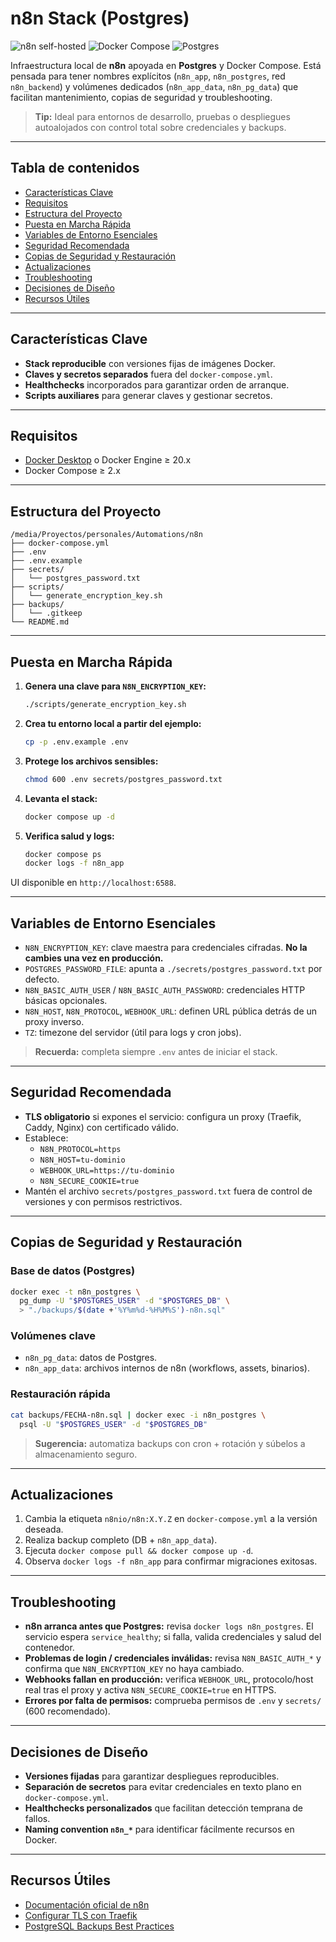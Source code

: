 # n8n Stack (Postgres)

![n8n self-hosted](https://img.shields.io/badge/n8n-self--hosted-orange?logo=n8n)
![Docker Compose](https://img.shields.io/badge/docker-compose-2496ED?logo=docker&logoColor=white)
![Postgres](https://img.shields.io/badge/database-PostgreSQL-336791?logo=postgresql&logoColor=white)

Infraestructura local de **n8n** apoyada en **Postgres** y Docker Compose. Está pensada para tener nombres explícitos (`n8n_app`, `n8n_postgres`, red `n8n_backend`) y volúmenes dedicados (`n8n_app_data`, `n8n_pg_data`) que facilitan mantenimiento, copias de seguridad y troubleshooting.

> **Tip:** Ideal para entornos de desarrollo, pruebas o despliegues autoalojados con control total sobre credenciales y backups.

---

## Tabla de contenidos

- [Características Clave](#características-clave)
- [Requisitos](#requisitos)
- [Estructura del Proyecto](#estructura-del-proyecto)
- [Puesta en Marcha Rápida](#puesta-en-marcha-rápida)
- [Variables de Entorno Esenciales](#variables-de-entorno-esenciales)
- [Seguridad Recomendada](#seguridad-recomendada)
- [Copias de Seguridad y Restauración](#copias-de-seguridad-y-restauración)
- [Actualizaciones](#actualizaciones)
- [Troubleshooting](#troubleshooting)
- [Decisiones de Diseño](#decisiones-de-diseño)
- [Recursos Útiles](#recursos-útiles)

---

## Características Clave

- **Stack reproducible** con versiones fijas de imágenes Docker.
- **Claves y secretos separados** fuera del `docker-compose.yml`.
- **Healthchecks** incorporados para garantizar orden de arranque.
- **Scripts auxiliares** para generar claves y gestionar secretos.

---

## Requisitos

- [Docker Desktop](https://www.docker.com/products/docker-desktop/) o Docker Engine ≥ 20.x
- Docker Compose ≥ 2.x

---

## Estructura del Proyecto

```
/media/Proyectos/personales/Automations/n8n
├── docker-compose.yml
├── .env
├── .env.example
├── secrets/
│   └── postgres_password.txt
├── scripts/
│   └── generate_encryption_key.sh
├── backups/
│   └── .gitkeep
└── README.md
```

---

## Puesta en Marcha Rápida

1. **Genera una clave para `N8N_ENCRYPTION_KEY`:**
   ```bash
   ./scripts/generate_encryption_key.sh
   ```

2. **Crea tu entorno local a partir del ejemplo:**
   ```bash
   cp -p .env.example .env
   ```

3. **Protege los archivos sensibles:**
   ```bash
   chmod 600 .env secrets/postgres_password.txt
   ```

4. **Levanta el stack:**
   ```bash
   docker compose up -d
   ```

5. **Verifica salud y logs:**
   ```bash
   docker compose ps
   docker logs -f n8n_app
   ```

UI disponible en `http://localhost:6588`.

---

## Variables de Entorno Esenciales

- `N8N_ENCRYPTION_KEY`: clave maestra para credenciales cifradas. **No la cambies una vez en producción.**
- `POSTGRES_PASSWORD_FILE`: apunta a `./secrets/postgres_password.txt` por defecto.
- `N8N_BASIC_AUTH_USER` / `N8N_BASIC_AUTH_PASSWORD`: credenciales HTTP básicas opcionales.
- `N8N_HOST`, `N8N_PROTOCOL`, `WEBHOOK_URL`: definen URL pública detrás de un proxy inverso.
- `TZ`: timezone del servidor (útil para logs y cron jobs).

> **Recuerda:** completa siempre `.env` antes de iniciar el stack.

---

## Seguridad Recomendada

- **TLS obligatorio** si expones el servicio: configura un proxy (Traefik, Caddy, Nginx) con certificado válido.
- Establece:
  - `N8N_PROTOCOL=https`
  - `N8N_HOST=tu-dominio`
  - `WEBHOOK_URL=https://tu-dominio`
  - `N8N_SECURE_COOKIE=true`
- Mantén el archivo `secrets/postgres_password.txt` fuera de control de versiones y con permisos restrictivos.

---

## Copias de Seguridad y Restauración

### Base de datos (Postgres)

```bash
docker exec -t n8n_postgres \
  pg_dump -U "$POSTGRES_USER" -d "$POSTGRES_DB" \
  > "./backups/$(date +'%Y%m%d-%H%M%S')-n8n.sql"
```

### Volúmenes clave

- `n8n_pg_data`: datos de Postgres.
- `n8n_app_data`: archivos internos de n8n (workflows, assets, binarios).

### Restauración rápida

```bash
cat backups/FECHA-n8n.sql | docker exec -i n8n_postgres \
  psql -U "$POSTGRES_USER" -d "$POSTGRES_DB"
```

> **Sugerencia:** automatiza backups con cron + rotación y súbelos a almacenamiento seguro.

---

## Actualizaciones

1. Cambia la etiqueta `n8nio/n8n:X.Y.Z` en `docker-compose.yml` a la versión deseada.
2. Realiza backup completo (DB + `n8n_app_data`).
3. Ejecuta `docker compose pull && docker compose up -d`.
4. Observa `docker logs -f n8n_app` para confirmar migraciones exitosas.

---

## Troubleshooting

- **n8n arranca antes que Postgres:** revisa `docker logs n8n_postgres`. El servicio espera `service_healthy`; si falla, valida credenciales y salud del contenedor.
- **Problemas de login / credenciales inválidas:** revisa `N8N_BASIC_AUTH_*` y confirma que `N8N_ENCRYPTION_KEY` no haya cambiado.
- **Webhooks fallan en producción:** verifica `WEBHOOK_URL`, protocolo/host real tras el proxy y activa `N8N_SECURE_COOKIE=true` en HTTPS.
- **Errores por falta de permisos:** comprueba permisos de `.env` y `secrets/` (600 recomendado).

---

## Decisiones de Diseño

- **Versiones fijadas** para garantizar despliegues reproducibles.
- **Separación de secretos** para evitar credenciales en texto plano en `docker-compose.yml`.
- **Healthchecks personalizados** que facilitan detección temprana de fallos.
- **Naming convention `n8n_*`** para identificar fácilmente recursos en Docker.

---

## Recursos Útiles

- [Documentación oficial de n8n](https://docs.n8n.io/)
- [Configurar TLS con Traefik](https://doc.traefik.io/traefik/)
- [PostgreSQL Backups Best Practices](https://www.postgresql.org/docs/current/backup.html)
